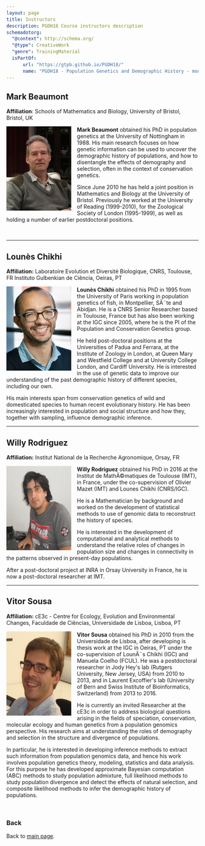 ```yaml
---
layout: page
title: Instructors
description: PGDH18 Course instructors description
schemadotorg:
  "@context": http://schema.org/
  "@type": CreativeWork
  "genre": TrainingMaterial
  isPartOf:
      url: "https://gtpb.github.io/PGDH18/"
      name: "PGDH18 - Population Genetics and Demographic History - model-base aproaches"
---
```


## Mark Beaumont
**Affiliation**: Schools of Mathematics and Biology, University of Bristol, Bristol, UK

<img src="./images/instructors/Mark_Beaumont.jpg" height="220" width="170" align="left" style="margin-right: 3%; margin-bottom: 0.3em;">

**Mark Beaumont** obtained his PhD in population genetics at the University of Nottingham in 1988. His main research focuses on how genetic information can be used to uncover the demographic history of populations, and how to disentangle the effects of demography and selection, often in the context of conservation genetics.

Since June 2010 he has held a joint position in Mathematics and Biology at the University of Bristol. Previously he worked at the University of Reading (1999-2010), for the Zoological Society of London (1995-1999), as well as holding a number of earlier postdoctoral positions.

<br/>

---

## Lounès Chikhi
**Affiliation:** Laboratoire Evolution et Diversité Biologique, CNRS, Toulouse, FR
Instituto Gulbenkian de Ciência, Oeiras, PT


  <img src="./images/instructors/Lounes_Chikhi.jpg" height="220" width="170" align="left" style="margin-right: 3%; margin-bottom: 0.3em;">

**Lounès Chikhi** obtained his PhD in 1995 from the University of Paris working in population genetics of fish, in Montpellier, SÃ¨te and Abidjan. He is a CNRS Senior Researcher based in Toulouse, France but has also been working at the IGC since 2005, where he is the PI of the Population and Conservation Genetics group.

He held post-doctoral positions at the Universities of Padua and Ferrara, at the Institute of Zoology in London, at Queen Mary and Westfield College and at University College London, and Cardiff University. He is interested in the use of genetic data to improve our understanding of the past demographic history of different species, including our own.

His main interests span from conservation genetics of wild and domesticated species to human recent evolutionary history. He has been increasingly interested in population and social structure and how they, together with sampling, influence demographic inference.

---

## Willy Rodriguez
**Affiliation:** Institut National de la Recherche Agronomique, Orsay, FR

   <img src="./images/instructors/Willy_Rodriguez.jpg" height="220" width="170" align="left" style="margin-right: 3%; margin-bottom: 0.3em;">

**Willy Rodriguez** obtained his PhD in 2016 at the Institut de MathÃ©matiques de Toulouse (IMT), in France, under the co-supervision of Olivier Mazet (IMT) and Lounes Chikhi (CNRS/IGC).

He is a Mathematician by background and worked on the development of statistical methods to use of genomic data to reconstruct the history of species.

He is interested in the development of computational and analytical methods to understand the relative roles of changes in population size and changes in connectivity in the patterns observed in present-day populations.

After a post-doctoral project at INRA in Orsay University in France, he is now a post-doctoral researcher at IMT.

---

## Vitor Sousa
**Affiliation:** cE3c - Centre for Ecology, Evolution and Environmental Changes, Faculdade de Ciências, Universidade de Lisboa, Lisboa, PT

   <img src="./images/instructors/Vitor_Sousa.jpg" height="220" width="170" align="left" style="margin-right: 3%; margin-bottom: 0.3em;">

**Vitor Sousa** obtained his PhD in 2010 from the Universidade de Lisboa, after developing is thesis work at the IGC in Oeiras, PT under the co-supervision of LounÃ¨s Chikhi (IGC) and Manuela Coelho (FCUL). He was a postdoctoral researcher in Jody Hey's lab (Rutgers University, New Jersey, USA) from 2010 to 2013, and in Laurent Excoffier's lab (University of Bern and Swiss Institute of Bioinformatics, Switzerland) from 2013 to 2016.

He is currently an invited Researcher at the cE3c in order to address biological questions arising in the fields of speciation, conservation, molecular ecology and human genetics from a population genomics perspective. His research aims at understanding the roles of demography and selection in the structure and divergence of populations.

In particular, he is interested in developing inference methods to extract such information from population genomics data, and hence his work involves population genetics theory, modeling, statistics and data analysis. For this purpose he has developed approximate Bayesian computation (ABC) methods to study population admixture, full likelihood methods to study population divergence and detect the effects of natural selection, and composite likelihood methods to infer the demographic history of populations.

<br/>

### Back

Back to [main page](../index.md).
